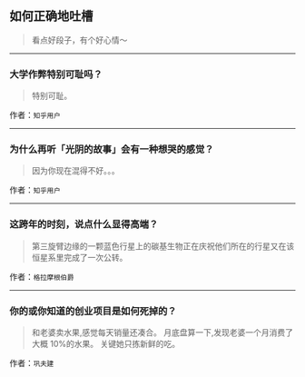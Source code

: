 ## 如何正确地吐槽

> 看点好段子，有个好心情～


 
---

### 大学作弊特别可耻吗？

> 特别可耻。


作者：`知乎用户`

---

### 为什么再听「光阴的故事」会有一种想哭的感觉？

> 因为你现在混得不好。。。


作者：`知乎用户`

---

### 这跨年的时刻，说点什么显得高端？

> 第三旋臂边缘的一颗蓝色行星上的碳基生物正在庆祝他们所在的行星又在该恒星系里完成了一次公转。


作者：`格拉摩根伯爵`

---

### 你的或你知道的创业项目是如何死掉的？

> 和老婆卖水果,感觉每天销量还凑合。
> 月底盘算一下,发现老婆一个月消费了大概 10%的水果。
> 关键她只拣新鲜的吃。


作者：`巩夫建`